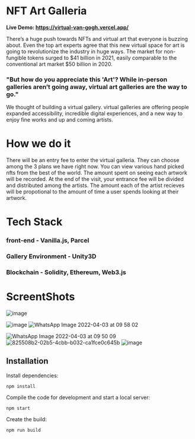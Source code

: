 # NFT Art Galleria

<b>Live Demo: https://virtual-van-gogh.vercel.app/  </b>

There’s a huge push towards NFTs and virtual art that everyone is buzzing about. Even the top art experts agree that this new virtual space for art is going to revolutionize the industry in huge ways. The market for non-fungible tokens surged to $41 billion in 2021, easily comparable to the conventional art market $50 billion in 2020.


### "But how do you appreciate this 'Art'? While in-person galleries aren’t going away, virtual art galleries are the way to go."

We thought of building a virtual gallery. virtual galleries are offering people expanded accessibility, incredible digital experiences, and a new way to enjoy fine works and up and coming artists. 

# How we do it
There will be an entry fee to enter the virtual galleria. They can choose among the 3 plans we have right now. You can view various hand picked nfts from the best of the world. The amount spent on seeing each artwork will be recorded. At the end of the visit, your entrance fee will be divided and distributed among the artists. The amount each of the artist recieves will be propotional to the amount of time a user spends looking at their artwork.


# Tech Stack

### front-end - Vanilla.js, Parcel
### Gallery Environment - Unity3D
### Blockchain - Solidity, Ethereum, Web3.js


# ScreentShots

![image](https://user-images.githubusercontent.com/53618733/161411299-a3f6474a-511c-4108-a668-33e8912ecdad.png)

![image](https://user-images.githubusercontent.com/53618733/161411358-aeee8af4-21a6-47b0-bd9c-ab4c4458cc8b.png)
![WhatsApp Image 2022-04-03 at 09 58 02](https://user-images.githubusercontent.com/53618733/161411537-5af57a1c-2db1-4963-bfab-ea6962682124.jpeg)


![WhatsApp Image 2022-04-03 at 09 50 09](https://user-images.githubusercontent.com/53618733/161411315-88da11ad-d32e-43d7-ba8c-334826461ed9.jpeg)
![825508b2-02b5-4cbb-b032-ca1fce0c645b](https://user-images.githubusercontent.com/53618733/161411329-ef90c4f0-6989-48aa-a68c-dd71e3d5a9e6.jpg)
![image](https://user-images.githubusercontent.com/53618733/161411415-3ab571fc-493c-409b-8bf3-d2a931eb3242.png)

## Installation

Install dependencies:

```
npm install
```

Compile the code for development and start a local server:

```
npm start
```

Create the build:

```
npm run build
```
